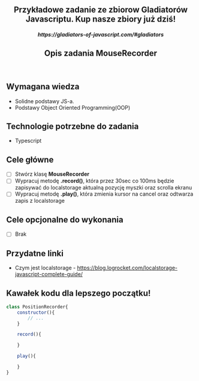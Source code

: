<h2 align="center">Przykładowe zadanie ze zbiorow Gladiatorów Javascriptu. Kup nasze zbiory już dziś!</h2>
<h5 align="center">https://gladiators-of-javascript.com/#gladiators</h5>

<h2 align="center">Opis zadania MouseRecorder </h2>

<br>

## Wymagana wiedza
- Solidne podstawy JS-a.
- Podstawy Object Oriented Programming(OOP)
 
## Technologie potrzebne do zadania

- Typescript 

## Cele główne

* [ ] Stwórz klasę **MouseRecorder**
* [ ] Wypracuj metodę **.record()**, która przez 30sec co 100ms będzie zapisywać do localstorage aktualną pozycję myszki oraz scrolla ekranu
* [ ] Wypracuj metodę **.play()**, która zmienia kursor na cancel oraz odtwarza zapis z localstorage

## Cele opcjonalne do wykonania

* [ ] Brak

## Przydatne linki

- Czym jest localstorage - https://blog.logrocket.com/localstorage-javascript-complete-guide/

## Kawałek kodu dla lepszego początku!

```javascript
class PositionRecorder{
    constructor(){
        // ...
    }

    record(){

    }

    play(){

    }
}
```
